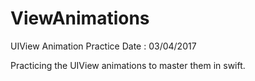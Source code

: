 # ViewAnimations
UIView Animation Practice
Date : 03/04/2017

Practicing the UIView animations to master them in swift.
